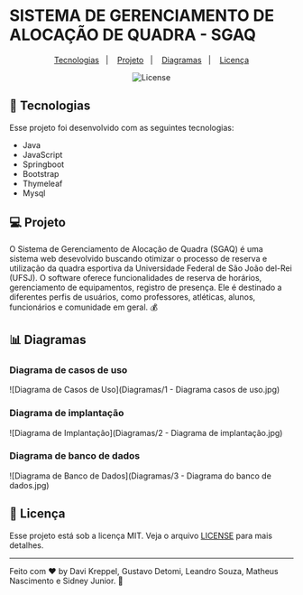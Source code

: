 # SISTEMA DE GERENCIAMENTO DE ALOCAÇÃO DE QUADRA - SGAQ

<p align="center">
  <a href="#-tecnologias">Tecnologias</a>&nbsp;&nbsp;&nbsp;|&nbsp;&nbsp;&nbsp;
  <a href="#-projeto">Projeto</a>&nbsp;&nbsp;&nbsp;|&nbsp;&nbsp;&nbsp;
  <a href="#-diagramas">Diagramas</a>&nbsp;&nbsp;&nbsp;|&nbsp;&nbsp;&nbsp;
  <a href="#memo-licença">Licença</a>
</p>

<p align="center">
   <img alt="License" src="https://img.shields.io/static/v1?label=license&message=MIT&color=49AA26&labelColor=000000">
</p>


## 🚀 Tecnologias

Esse projeto foi desenvolvido com as seguintes tecnologias:

- Java
- JavaScript
- Springboot
- Bootstrap
- Thymeleaf
- Mysql

## 💻 Projeto

O Sistema de Gerenciamento de Alocação de Quadra (SGAQ) é uma sistema web desevolvido buscando otimizar o processo de reserva e utilização da quadra esportiva da Universidade Federal de São João del-Rei (UFSJ). O software oferece funcionalidades de reserva de horários, gerenciamento de equipamentos, registro de presença. Ele é destinado a diferentes perfis de usuários, como professores, atléticas, alunos, funcionários e comunidade em geral. 💰

## 📊 Diagramas

### Diagrama de casos de uso

![Diagrama de Casos de Uso](Diagramas/1 - Diagrama casos de uso.jpg)

### Diagrama de implantação

![Diagrama de Implantação](Diagramas/2 - Diagrama de implantação.jpg)

### Diagrama de banco de dados

![Diagrama de Banco de Dados](Diagramas/3 - Diagrama do banco de dados.jpg)


## :memo: Licença

Esse projeto está sob a licença MIT. Veja o arquivo [LICENSE](.github/LICENSE.md) para mais detalhes.

---

Feito com ♥ by Davi Kreppel, Gustavo Detomi, Leandro Souza, Matheus Nascimento e Sidney Junior. :wave:
